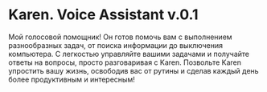 # Karen. Voice Assistant v.0.1
 Мой голосовой помощник! 
 Он готов помочь вам с выполнением разнообразных задач, от поиска информации до выключения компьютера. 
 С легкостью управляйте вашими задачами и получайте ответы на вопросы, просто разговаривая с Karen. 
 Позвольте Karen упростить вашу жизнь, освободив вас от рутины и сделав каждый день более продуктивным и интересным!
 
